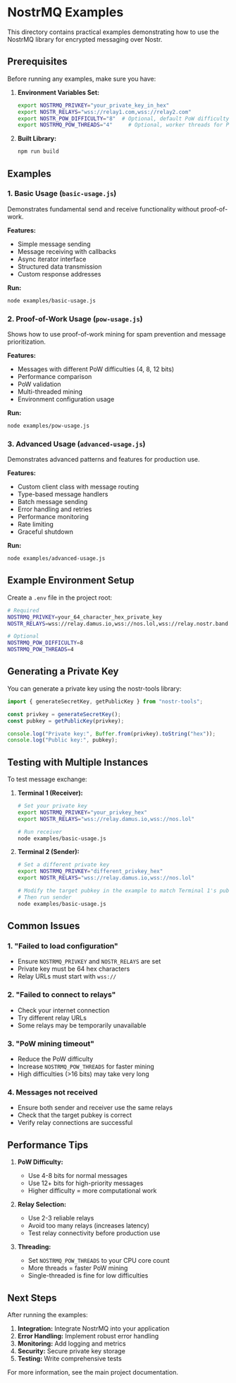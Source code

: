 # NostrMQ Examples

This directory contains practical examples demonstrating how to use the NostrMQ library for encrypted messaging over Nostr.

## Prerequisites

Before running any examples, make sure you have:

1. **Environment Variables Set:**

   ```bash
   export NOSTRMQ_PRIVKEY="your_private_key_in_hex"
   export NOSTR_RELAYS="wss://relay1.com,wss://relay2.com"
   export NOSTR_POW_DIFFICULTY="8"  # Optional, default PoW difficulty
   export NOSTRMQ_POW_THREADS="4"     # Optional, worker threads for PoW
   ```

2. **Built Library:**
   ```bash
   npm run build
   ```

## Examples

### 1. Basic Usage (`basic-usage.js`)

Demonstrates fundamental send and receive functionality without proof-of-work.

**Features:**

- Simple message sending
- Message receiving with callbacks
- Async iterator interface
- Structured data transmission
- Custom response addresses

**Run:**

```bash
node examples/basic-usage.js
```

### 2. Proof-of-Work Usage (`pow-usage.js`)

Shows how to use proof-of-work mining for spam prevention and message prioritization.

**Features:**

- Messages with different PoW difficulties (4, 8, 12 bits)
- Performance comparison
- PoW validation
- Multi-threaded mining
- Environment configuration usage

**Run:**

```bash
node examples/pow-usage.js
```

### 3. Advanced Usage (`advanced-usage.js`)

Demonstrates advanced patterns and features for production use.

**Features:**

- Custom client class with message routing
- Type-based message handlers
- Batch message sending
- Error handling and retries
- Performance monitoring
- Rate limiting
- Graceful shutdown

**Run:**

```bash
node examples/advanced-usage.js
```

## Example Environment Setup

Create a `.env` file in the project root:

```bash
# Required
NOSTRMQ_PRIVKEY=your_64_character_hex_private_key
NOSTR_RELAYS=wss://relay.damus.io,wss://nos.lol,wss://relay.nostr.band

# Optional
NOSTRMQ_POW_DIFFICULTY=8
NOSTRMQ_POW_THREADS=4
```

## Generating a Private Key

You can generate a private key using the nostr-tools library:

```javascript
import { generateSecretKey, getPublicKey } from "nostr-tools";

const privkey = generateSecretKey();
const pubkey = getPublicKey(privkey);

console.log("Private key:", Buffer.from(privkey).toString("hex"));
console.log("Public key:", pubkey);
```

## Testing with Multiple Instances

To test message exchange:

1. **Terminal 1 (Receiver):**

   ```bash
   # Set your private key
   export NOSTRMQ_PRIVKEY="your_privkey_hex"
   export NOSTR_RELAYS="wss://relay.damus.io,wss://nos.lol"

   # Run receiver
   node examples/basic-usage.js
   ```

2. **Terminal 2 (Sender):**

   ```bash
   # Set a different private key
   export NOSTRMQ_PRIVKEY="different_privkey_hex"
   export NOSTR_RELAYS="wss://relay.damus.io,wss://nos.lol"

   # Modify the target pubkey in the example to match Terminal 1's pubkey
   # Then run sender
   node examples/basic-usage.js
   ```

## Common Issues

### 1. "Failed to load configuration"

- Ensure `NOSTRMQ_PRIVKEY` and `NOSTR_RELAYS` are set
- Private key must be 64 hex characters
- Relay URLs must start with `wss://`

### 2. "Failed to connect to relays"

- Check your internet connection
- Try different relay URLs
- Some relays may be temporarily unavailable

### 3. "PoW mining timeout"

- Reduce the PoW difficulty
- Increase `NOSTRMQ_POW_THREADS` for faster mining
- High difficulties (>16 bits) may take very long

### 4. Messages not received

- Ensure both sender and receiver use the same relays
- Check that the target pubkey is correct
- Verify relay connections are successful

## Performance Tips

1. **PoW Difficulty:**

   - Use 4-8 bits for normal messages
   - Use 12+ bits for high-priority messages
   - Higher difficulty = more computational work

2. **Relay Selection:**

   - Use 2-3 reliable relays
   - Avoid too many relays (increases latency)
   - Test relay connectivity before production use

3. **Threading:**
   - Set `NOSTRMQ_POW_THREADS` to your CPU core count
   - More threads = faster PoW mining
   - Single-threaded is fine for low difficulties

## Next Steps

After running the examples:

1. **Integration:** Integrate NostrMQ into your application
2. **Error Handling:** Implement robust error handling
3. **Monitoring:** Add logging and metrics
4. **Security:** Secure private key storage
5. **Testing:** Write comprehensive tests

For more information, see the main project documentation.
